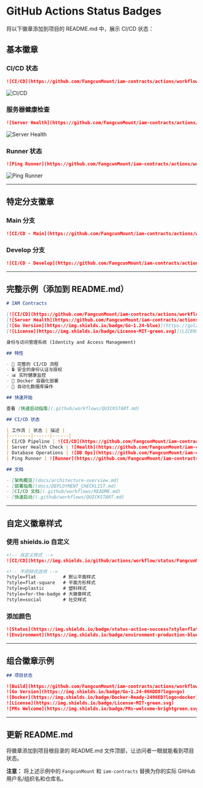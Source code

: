 # GitHub Actions Status Badges

将以下徽章添加到项目的 README.md 中，展示 CI/CD 状态：

## 基本徽章

### CI/CD 状态
```markdown
![CI/CD](https://github.com/FangcunMount/iam-contracts/actions/workflows/cicd.yml/badge.svg)
```
![CI/CD](https://github.com/FangcunMount/iam-contracts/actions/workflows/cicd.yml/badge.svg)

### 服务器健康检查
```markdown
![Server Health](https://github.com/FangcunMount/iam-contracts/actions/workflows/server-check.yml/badge.svg)
```
![Server Health](https://github.com/FangcunMount/iam-contracts/actions/workflows/server-check.yml/badge.svg)

### Runner 状态
```markdown
![Ping Runner](https://github.com/FangcunMount/iam-contracts/actions/workflows/ping-runner.yml/badge.svg)
```
![Ping Runner](https://github.com/FangcunMount/iam-contracts/actions/workflows/ping-runner.yml/badge.svg)

---

## 特定分支徽章

### Main 分支
```markdown
![CI/CD - Main](https://github.com/FangcunMount/iam-contracts/actions/workflows/cicd.yml/badge.svg?branch=main)
```

### Develop 分支
```markdown
![CI/CD - Develop](https://github.com/FangcunMount/iam-contracts/actions/workflows/cicd.yml/badge.svg?branch=develop)
```

---

## 完整示例（添加到 README.md）

```markdown
# IAM Contracts

[![CI/CD](https://github.com/FangcunMount/iam-contracts/actions/workflows/cicd.yml/badge.svg)](https://github.com/FangcunMount/iam-contracts/actions/workflows/cicd.yml)
[![Server Health](https://github.com/FangcunMount/iam-contracts/actions/workflows/server-check.yml/badge.svg)](https://github.com/FangcunMount/iam-contracts/actions/workflows/server-check.yml)
[![Go Version](https://img.shields.io/badge/Go-1.24-blue)](https://golang.org/)
[![License](https://img.shields.io/badge/License-MIT-green.svg)](LICENSE)

身份与访问管理系统 (Identity and Access Management)

## 特性

- 🚀 完整的 CI/CD 流程
- 🔒 安全的身份认证与授权
- 📊 实时健康监控
- 🐳 Docker 容器化部署
- 🔄 自动化数据库操作

## 快速开始

查看 [快速启动指南](.github/workflows/QUICKSTART.md)

## CI/CD 状态

| 工作流 | 状态 | 描述 |
|--------|------|------|
| CI/CD Pipeline | ![CI/CD](https://github.com/FangcunMount/iam-contracts/actions/workflows/cicd.yml/badge.svg) | 持续集成与部署 |
| Server Health Check | ![Health](https://github.com/FangcunMount/iam-contracts/actions/workflows/server-check.yml/badge.svg) | 服务器健康检查 |
| Database Operations | ![DB Ops](https://github.com/FangcunMount/iam-contracts/actions/workflows/db-ops.yml/badge.svg) | 数据库操作 |
| Ping Runner | ![Runner](https://github.com/FangcunMount/iam-contracts/actions/workflows/ping-runner.yml/badge.svg) | Runner 连通性 |

## 文档

- [架构概览](docs/architecture-overview.md)
- [部署指南](docs/DEPLOYMENT_CHECKLIST.md)
- [CI/CD 文档](.github/workflows/README.md)
- [快速启动](.github/workflows/QUICKSTART.md)
```

---

## 自定义徽章样式

### 使用 shields.io 自定义

```markdown
<!-- 自定义样式 -->
![CI/CD](https://img.shields.io/github/actions/workflow/status/FangcunMount/iam-contracts/cicd.yml?style=flat-square&label=CI%2FCD)

<!-- 不同样式选项 -->
?style=flat          # 默认平面样式
?style=flat-square   # 平面方形样式
?style=plastic       # 塑料样式
?style=for-the-badge # 大徽章样式
?style=social        # 社交样式
```

### 添加颜色

```markdown
![Status](https://img.shields.io/badge/status-active-success?style=flat-square)
![Environment](https://img.shields.io/badge/environment-production-blue?style=flat-square)
```

---

## 组合徽章示例

```markdown
## 项目状态

![Build](https://github.com/FangcunMount/iam-contracts/actions/workflows/cicd.yml/badge.svg)
![Go Version](https://img.shields.io/badge/Go-1.24-00ADD8?logo=go)
![Docker](https://img.shields.io/badge/Docker-Ready-2496ED?logo=docker)
![License](https://img.shields.io/badge/License-MIT-green.svg)
![PRs Welcome](https://img.shields.io/badge/PRs-welcome-brightgreen.svg)
```

---

## 更新 README.md

将徽章添加到项目根目录的 README.md 文件顶部，让访问者一眼就能看到项目状态。

**注意：** 将上述示例中的 `FangcunMount` 和 `iam-contracts` 替换为你的实际 GitHub 用户名/组织名和仓库名。
